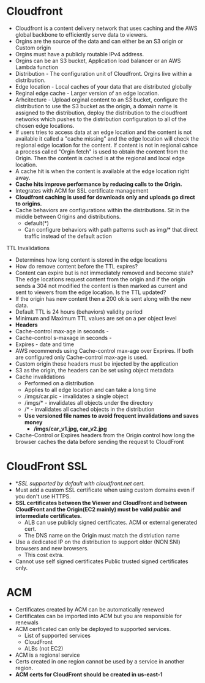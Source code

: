 # Cloudfront
* Cloudfront is a content delivery network that uses caching and the AWS global backbone to efficiently serve data to viewers.
* Orgins are the source of the data and can either be an S3 origin or Custom origin
* Orgins must have a publicly routable IPv4 address.
* Orgins can be an S3 bucket, Application load balancer or an AWS Lambda function
* Distribution - The configuration unit of Cloudfront. Orgins live within a distribution.
* Edge location - Local caches of your data that are distributed globally
* Reginal edge cache - Larger version of an edge location.
* Arhcitecture - Upload orginal content to an S3 bucket, configure the distribution to use the S3 bucket as the origin, a domain name is assigned to the distribution, deploy the distribution to the cloudfront networks which pushes to the distribution configuration to all of the chosen edge locations.
* If users tries to access data at an edge location and the content is not available it called a "cache missing" and the edge location will check the regional edge location for the content. If content is not in regional cahce a process called "Orgin fetch" is used to obtain the content from the Origin. Then the content is cached is at the regional and local edge location.
* A cache hit is when the content is available at the edge location right away.
* **Cache hits improve performance by reducing calls to the Origin.**
* Integrates with ACM for SSL certificate management
* **Cloudfront caching is used for downloads only and uploads go direct to origins.**
* Cache behaviors are configurations within the distributions. Sit in the middle between Origins and distributions.
  * default(*)
  * Can configure behaviors with path patterns such as img/* that direct traffic instead of the default action
 
TTL Invalidations
* Determines how long content is stored in the edge locations
* How do remove content before the TTL expires?
* Content can expire but is not immediately removed and become stale? The edge locations request content from the origin and if the origin sends a 304 not modified the content is then marked as current and sent to viewers from the edge location. Is the TTL updated?
* If the origin has new content then a 200 ok is sent along with the new data.
* Default TTL is 24 hours (behaviors) validity period
* Minimum and Maximum TTL values are set on a per object level
* **Headers**
* Cache-control max-age in seconds -
* Cache-control s-maxage in seconds -
* Expires - date and time
* AWS recommends using Cache-control max-age over Exprires. If both are configured only Cache-control max-age is used.
* Custom origin these headers must be injected by the application
* S3 as the origin, the headers can be set using object metadata
* Cache invalidations
  * Performed on a distribution
  * Applies to all edge location and can take a long time
  * /imgs/car.pic - invalidates a single object
  * /imgs/* - invalidates all objects under the directory
  * /* - invalidates all cached objects in the distribution
  * **Use versioned file names to avoid frequent invalidations and saves money**
    *  **/imgs/car_v1.jpg, car_v2.jpg**
* Cache-Control or Expires headers from the Origin control how long the browser caches the data before sending the request to CloudFront

# CloudFront SSL
* **SSL supported by default with *cloudfront.net cert.**
* Must add a custom SSL certificate when using custom domains even if you don't use HTTPS.
* **SSL certificates between the Viewer and CloudFront and between CloudFront and the Origin(EC2 mainly) must be valid *public* and intermediate certificates.**
    * ALB can use publicly signed certificates. ACM or external generated cert.
    * The DNS name on the Origin must match the distriution name
* Use a dedicated IP on the distribution to support older (NON SNI) browsers and new browsers.
    * This cost extra.
* Cannot use self signed certificates Public trusted signed certificates only.

# ACM
* Certificates created by ACM can be automatically renewed
* Certificates can be imported into ACM but you are responsible for renewals
* ACM certficated can only be deployed to supported services.
  * List of supported services
  * CloudFront
  * ALBs (not EC2)
* ACM is a regional service
* Certs created in one region cannot be used by a service in another region.
* **ACM certs for CloudFront should be created in us-east-1**
